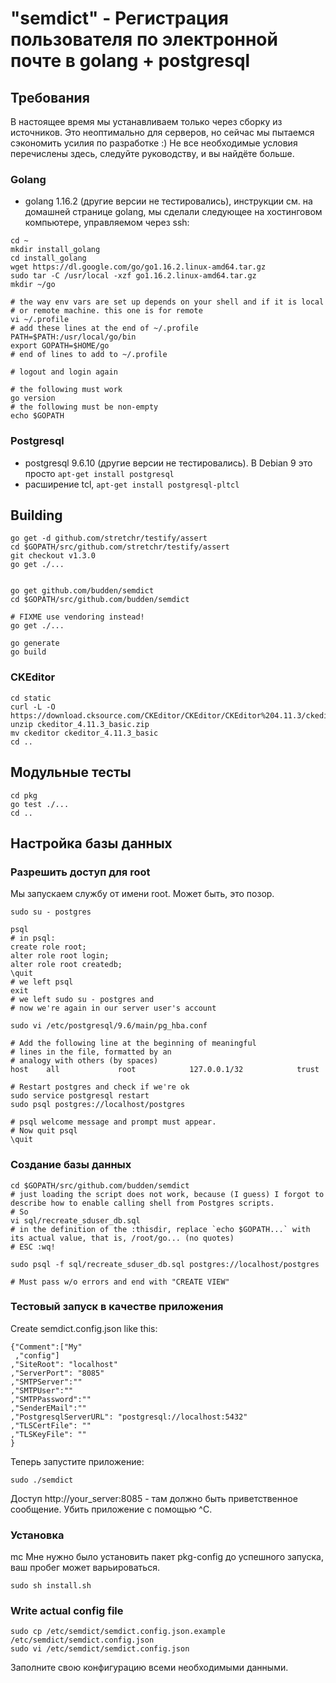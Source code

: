 # "semdict" - Регистрация пользователя по электронной почте в golang + postgresql

## Требования
В настоящее время мы устанавливаем только через сборку из источников. Это неоптимально для серверов,
но сейчас мы пытаемся сэкономить усилия по разработке :) Не все необходимые условия перечислены здесь,
следуйте руководству, и вы найдёте больше.

### Golang
- golang 1.16.2 (другие версии не тестировались), инструкции см. на домашней странице golang, мы сделали следующее
на хостинговом компьютере, управляемом через ssh:
```
cd ~
mkdir install_golang
cd install_golang
wget https://dl.google.com/go/go1.16.2.linux-amd64.tar.gz
sudo tar -C /usr/local -xzf go1.16.2.linux-amd64.tar.gz
mkdir ~/go

# the way env vars are set up depends on your shell and if it is local
# or remote machine. this one is for remote
vi ~/.profile
# add these lines at the end of ~/.profile
PATH=$PATH:/usr/local/go/bin
export GOPATH=$HOME/go
# end of lines to add to ~/.profile

# logout and login again

# the following must work
go version 
# the following must be non-empty
echo $GOPATH
```

### Postgresql
- postgresql 9.6.10 (другие версии не тестировались). В Debian 9 это просто `apt-get install postgresql`
- расширение tcl, `apt-get install postgresql-pltcl`

## Building

```
go get -d github.com/stretchr/testify/assert
cd $GOPATH/src/github.com/stretchr/testify/assert
git checkout v1.3.0
go get ./... 


go get github.com/budden/semdict
cd $GOPATH/src/github.com/budden/semdict

# FIXME use vendoring instead!
go get ./...

go generate
go build
```

### CKEditor
```
cd static
curl -L -O https://download.cksource.com/CKEditor/CKEditor/CKEditor%204.11.3/ckeditor_4.11.3_basic.zip
unzip ckeditor_4.11.3_basic.zip
mv ckeditor ckeditor_4.11.3_basic
cd .. 
```

## Модульные тесты
```
cd pkg
go test ./...
cd ..
```

## Настройка базы данных

### Разрешить доступ для root
Мы запускаем службу от имени root. Может быть, это позор.
```
sudo su - postgres

psql
# in psql:
create role root;
alter role root login;
alter role root createdb;
\quit
# we left psql
exit
# we left sudo su - postgres and 
# now we're again in our server user's account 

sudo vi /etc/postgresql/9.6/main/pg_hba.conf

# Add the following line at the beginning of meaningful 
# lines in the file, formatted by an 
# analogy with others (by spaces)
host    all             root            127.0.0.1/32            trust

# Restart postgres and check if we're ok
sudo service postgresql restart
sudo psql postgres://localhost/postgres

# psql welcome message and prompt must appear. 
# Now quit psql
\quit
```

### Создание базы данных

```
cd $GOPATH/src/github.com/budden/semdict
# just loading the script does not work, because (I guess) I forgot to describe how to enable calling shell from Postgres scripts.
# So 
vi sql/recreate_sduser_db.sql
# in the definition of the :thisdir, replace `echo $GOPATH...` with its actual value, that is, /root/go... (no quotes)
# ESC :wq!

sudo psql -f sql/recreate_sduser_db.sql postgres://localhost/postgres

# Must pass w/o errors and end with "CREATE VIEW"
```

### Тестовый запуск в качестве приложения

Create semdict.config.json like this:
```
{"Comment":["My"
 ,"config"]
,"SiteRoot": "localhost"
,"ServerPort": "8085"
,"SMTPServer":""
,"SMTPUser":""
,"SMTPPassword":""
,"SenderEMail":""
,"PostgresqlServerURL": "postgresql://localhost:5432"
,"TLSCertFile": ""
,"TLSKeyFile": ""
}

```
Теперь запустите приложение:
```
sudo ./semdict
```
Доступ http://your_server:8085 - там должно быть приветственное сообщение. Убить приложение с помощью ^C.


### Установка
mc
Мне нужно было установить пакет pkg-config до успешного запуска, ваш
пробег может варьироваться.
```
sudo sh install.sh
```

### Write actual config file
```
sudo cp /etc/semdict/semdict.config.json.example /etc/semdict/semdict.config.json
sudo vi /etc/semdict/semdict.config.json
```
Заполните свою конфигурацию всеми необходимыми данными.
